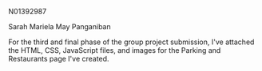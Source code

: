 N01392987

Sarah Mariela May Panganiban

For the third and final phase of the group project submission, I've attached the HTML, CSS, JavaScript files, and images for the Parking and Restaurants page I've created.
